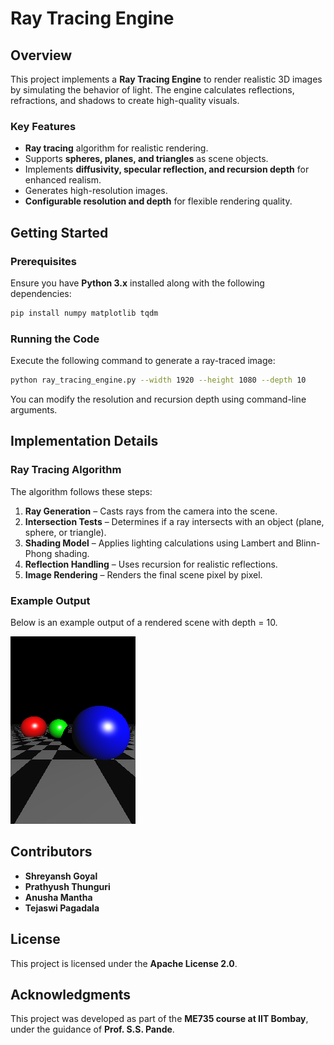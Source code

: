 # Ray Tracing Engine

## Overview
This project implements a **Ray Tracing Engine** to render realistic 3D images by simulating the behavior of light. The engine calculates reflections, refractions, and shadows to create high-quality visuals.

### Key Features
- **Ray tracing** algorithm for realistic rendering.
- Supports **spheres, planes, and triangles** as scene objects.
- Implements **diffusivity, specular reflection, and recursion depth** for enhanced realism.
- Generates high-resolution images.
- **Configurable resolution and depth** for flexible rendering quality.

## Getting Started

### Prerequisites
Ensure you have **Python 3.x** installed along with the following dependencies:

```bash
pip install numpy matplotlib tqdm
```

### Running the Code
Execute the following command to generate a ray-traced image:

```bash
python ray_tracing_engine.py --width 1920 --height 1080 --depth 10
```

You can modify the resolution and recursion depth using command-line arguments.

## Implementation Details

### Ray Tracing Algorithm
The algorithm follows these steps:
1. **Ray Generation** – Casts rays from the camera into the scene.
2. **Intersection Tests** – Determines if a ray intersects with an object (plane, sphere, or triangle).
3. **Shading Model** – Applies lighting calculations using Lambert and Blinn-Phong shading.
4. **Reflection Handling** – Uses recursion for realistic reflections.
5. **Image Rendering** – Renders the final scene pixel by pixel.

### Example Output
Below is an example output of a rendered scene with depth = 10.

![Rendered Output](src/output/fig.png)

## Contributors
- **Shreyansh Goyal**
- **Prathyush Thunguri**
- **Anusha Mantha**
- **Tejaswi Pagadala**

## License
This project is licensed under the **Apache License 2.0**.

## Acknowledgments
This project was developed as part of the **ME735 course at IIT Bombay**, under the guidance of **Prof. S.S. Pande**.
